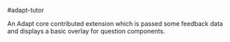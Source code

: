 #adapt-tutor


An Adapt core contributed extension which is passed some feedback data and displays a basic overlay for question components.
